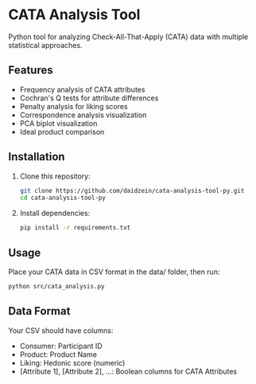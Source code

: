 # CATA Analysis Tool

Python tool for analyzing Check-All-That-Apply (CATA) data with multiple statistical approaches.

## Features

- Frequency analysis of CATA attributes
- Cochran's Q tests for attribute differences
- Penalty analysis for liking scores
- Correspondence analysis visualization
- PCA biplot visualization
- Ideal product comparison

## Installation

1. Clone this repository:
   ```bash
   git clone https://github.com/daidzein/cata-analysis-tool-py.git
   cd cata-analysis-tool-py
   ```

2. Install dependencies:
   ```bash
   pip install -r requirements.txt
   ```
   
## Usage

Place your CATA data in CSV format in the data/ folder, then run:
```bash
python src/cata_analysis.py
```

## Data Format
Your CSV should have columns:
- Consumer: Participant ID
- Product: Product Name
- Liking: Hedonic score (numeric)
- [Attribute 1], [Attribute 2], ...: Boolean columns for CATA Attributes
